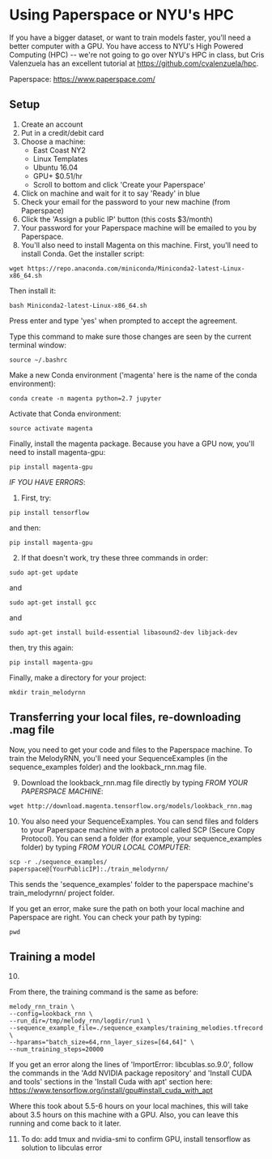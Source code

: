 # Using Paperspace or NYU's HPC

If you have a bigger dataset, or want to train models faster, you'll need a better computer with a GPU. You have access to NYU's High Powered Computing (HPC) -- we're not going to go over NYU's HPC in class, but Cris Valenzuela has an excellent tutorial at https://github.com/cvalenzuela/hpc.

Paperspace: https://www.paperspace.com/

## Setup

1. Create an account
2. Put in a credit/debit card
3. Choose a machine:
    * East Coast NY2
    * Linux Templates
    * Ubuntu 16.04
    * GPU+  $0.51/hr
    * Scroll to bottom and click 'Create your Paperspace'
4. Click on machine and wait for it to say 'Ready' in blue
5. Check your email for the password to your new machine (from Paperspace)
6. Click the 'Assign a public IP' button (this costs $3/month)
7. Your password for your Paperspace machine will be emailed to you by Paperspace.
8. You'll also need to install Magenta on this machine. First, you'll need to install Conda. Get the installer script:

```
wget https://repo.anaconda.com/miniconda/Miniconda2-latest-Linux-x86_64.sh
```

Then install it:

```
bash Miniconda2-latest-Linux-x86_64.sh
```

Press enter and type 'yes' when prompted to accept the agreement.

Type this command to make sure those changes are seen by the current terminal window:

```
source ~/.bashrc
```

Make a new Conda environment ('magenta' here is the name of the conda environment):

```
conda create -n magenta python=2.7 jupyter
```

Activate that Conda environment:

```
source activate magenta
```

Finally, install the magenta package. Because you have a GPU now, you'll need to install magenta-gpu:

```
pip install magenta-gpu
```

*IF YOU HAVE ERRORS*:

1. First, try:

```
pip install tensorflow
```
and then:

```
pip install magenta-gpu
```

2. If that doesn't work, try these three commands in order:

```
sudo apt-get update
```

and

```
sudo apt-get install gcc
```

and

```
sudo apt-get install build-essential libasound2-dev libjack-dev
```

then, try this again:

```
pip install magenta-gpu
```



Finally, make a directory for your project:

```
mkdir train_melodyrnn
``` 

## Transferring your local files, re-downloading .mag file

Now, you need to get your code and files to the Paperspace machine. To train the MelodyRNN, you'll need your SequenceExamples (in the sequence_examples folder) and the lookback_rnn.mag file.

9. Download the lookback_rnn.mag file directly by typing *FROM YOUR PAPERSPACE MACHINE*:

```wget http://download.magenta.tensorflow.org/models/lookback_rnn.mag```

10. You also need your SequenceExamples. You can send files and folders to your Paperspace machine with a protocol called SCP (Secure Copy Protocol). You can send a folder (for example, your sequence_examples folder) by typing *FROM YOUR LOCAL COMPUTER*: 

```
scp -r ./sequence_examples/ paperspace@[YourPublicIP]:./train_melodyrnn/
```

This sends the 'sequence_examples' folder to the paperspace machine's train_melodyrnn/ project folder. 

If you get an error, make sure the path on both your local machine and Paperspace are right. You can check your path by typing:

```
pwd
```


## Training a model

10. 


From there, the training command is the same as before:

```
melody_rnn_train \
--config=lookback_rnn \
--run_dir=/tmp/melody_rnn/logdir/run1 \
--sequence_example_file=./sequence_examples/training_melodies.tfrecord \
--hparams="batch_size=64,rnn_layer_sizes=[64,64]" \
--num_training_steps=20000
```

If you get an error along the lines of 'ImportError: libcublas.so.9.0', follow the commands in the 'Add NVIDIA package repository' and 'Install CUDA and tools' sections in the 'Install Cuda with apt' section here: https://www.tensorflow.org/install/gpu#install_cuda_with_apt

Where this took about 5.5-6 hours on your local machines, this will take about 3.5 hours on this machine with a GPU. Also, you can leave this running and come back to it later.

11. To do: add tmux and nvidia-smi to confirm GPU, install tensorflow as solution to libculas error

